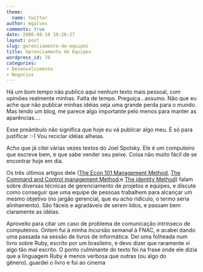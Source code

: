 ```yaml
---
theme:
  name: twitter
author: mgalves
comments: true
date: 2006-08-10 10:26:27
layout: post
slug: gerenciamento-de-equipes
title: Gerenciamento de Equipes
wordpress_id: 76
categories:
- Desenvolvimento
- Negocios
---
```


Há um bom tempo não publico aqui nenhum texto mais pessoal, com opiniões realmente minhas. Falta de tempo. Preguiça...assumo. Não que eu ache que não publicar minhas idéias seja uma grande perda para o mundo. Mas tendo um blog, me parece algo importante pelo menos para manter as aparências....

Esse preâmbulo não significa que hoje eu vá publicar algo meu. É só para justificar :-) Vou reciclar idéias alheias.

Acho que já citei várias vezes textos do Joel Spolsky. Ele é um computeiro que escreve bem, e que sabe vender seu peixe. Coisa não muito fácil de se encontrar hoje em dia.

Os três últimos artigos dele ([The Econ 101 Management Method](http://www.joelonsoftware.com/items/2006/08/09.html), [The Command and Control management Method ](http://www.joelonsoftware.com/items/2006/08/08.html) e [The identity Method](http://www.joelonsoftware.com/items/2006/08/10.html)) falam sobre diversas técnicas de gerenciamento de projetos e equipes, e discute como conseguir que uma equipe de pessoas trabalhem para alcançar um mesmo objetivo (no jargão gerencial, que eu acho ridículo, o termo seria alinhamento). São fáceis e agradáveis de serem lidos, e passam bem claramente as idéias.

Aproveito para citar um caso de problema de comunicação intrínseco de computeiros. Ontem fui à minha incursão semanal à FNAC, e acabei dando uma passada na sessão de livros de informática. Dei uma folheada num livro sobre Ruby, escrito por um brasileiro, e devo dizer que raramente vi algo tão mal escrito. O ponto culminante do texto foi na frase onde ele dizia que a linguagem Ruby é menos verbosa que outras (ou algo do gênero)..guardei o livro e fui ao cinema
